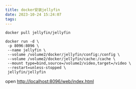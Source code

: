 ```yaml
---
title: docker安装jellyfin
date: 2023-10-24 15:24:07
tags:
---
```


```
docker pull jellyfin/jellyfin
```

```
docker run -d \
 -p 8096:8096 \
 --name jellyfin \
 --volume /volume2/docker/jellyfin/config:/config \
 --volume /volume2/docker/jellyfin/cache:/cache \
 --mount type=bind,source=/volume2/video,target=/video \
 --restart=unless-stopped \
 jellyfin/jellyfin
```

open [http://localhost:8096/web/index.html](http://localhost:8096/web/index.html)

